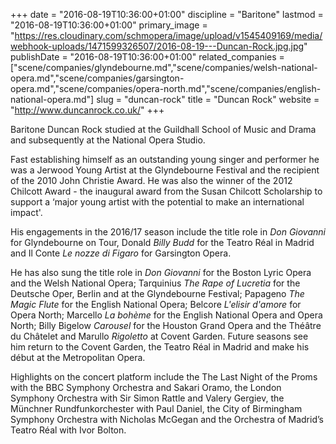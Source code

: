 +++
date = "2016-08-19T10:36:00+01:00"
discipline = "Baritone"
lastmod = "2016-08-19T10:36:00+01:00"
primary_image = "https://res.cloudinary.com/schmopera/image/upload/v1545409169/media/webhook-uploads/1471599326507/2016-08-19---Duncan-Rock.jpg.jpg"
publishDate = "2016-08-19T10:36:00+01:00"
related_companies = ["scene/companies/glyndebourne.md","scene/companies/welsh-national-opera.md","scene/companies/garsington-opera.md","scene/companies/opera-north.md","scene/companies/english-national-opera.md"]
slug = "duncan-rock"
title = "Duncan Rock"
website = "http://www.duncanrock.co.uk/"
+++

Baritone Duncan Rock studied at the Guildhall School of Music and Drama and subsequently at the National Opera Studio.

Fast establishing himself as an outstanding young singer and performer he was a Jerwood Young Artist at the Glyndebourne Festival and the recipient of the 2010 John Christie Award.  He was also the winner of the 2012 Chilcott Award - the inaugural award from the Susan Chilcott Scholarship to support a ‘major young artist with the potential to make an international impact'.

His engagements in the 2016/17 season include the title role in *Don Giovanni* for Glyndebourne on Tour, Donald *Billy Budd* for the Teatro Réal in Madrid and Il Conte *Le nozze di Figaro* for Garsington Opera.

He has also sung the title role in *Don Giovanni* for the Boston Lyric Opera and the Welsh National Opera; Tarquinius *The Rape of Lucretia* for the Deutsche Oper, Berlin and at the Glyndebourne Festival; Papageno *The Magic Flute* for the English National Opera; Belcore *L'elisir d'amore* for Opera North; Marcello *La bohème* for the English National Opera and Opera North; Billy Bigelow *Carousel* for the Houston Grand Opera and the Théâtre du Châtelet and Marullo *Rigoletto* at Covent Garden.  Future seasons see him return to the Covent Garden, the Teatro Réal in Madrid and make his début at the Metropolitan Opera.

Highlights on the concert platform include the The Last Night of the Proms with the BBC Symphony Orchestra and Sakari Oramo, the London Symphony Orchestra with Sir Simon Rattle and Valery Gergiev, the Münchner Rundfunkorchester with Paul Daniel, the City of Birmingham Symphony Orchestra with Nicholas McGegan and the Orchestra of Madrid’s Teatro Réal with Ivor Bolton.

